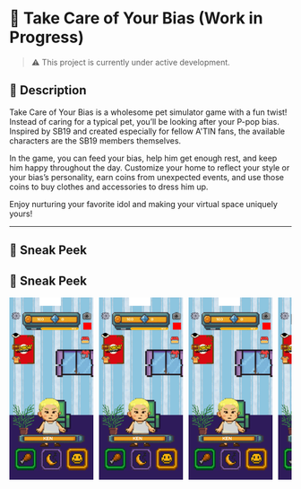# 🚧 Take Care of Your Bias (Work in Progress)

> ⚠️ This project is currently under active development.

## 📌 Description

Take Care of Your Bias is a wholesome pet simulator game with a fun twist! Instead of caring for a typical pet, you’ll be looking after your P-pop bias. Inspired by SB19 and created especially for fellow A'TIN fans, the available characters are the SB19 members themselves.

In the game, you can feed your bias, help him get enough rest, and keep him happy throughout the day. Customize your home to reflect your style or your bias’s personality, earn coins from unexpected events, and use those coins to buy clothes and accessories to dress him up.

Enjoy nurturing your favorite idol and making your virtual space uniquely yours!

---

## 👀 Sneak Peek
## 👀 Sneak Peek

<div style="display: flex; gap: 10px; flex-wrap: nowrap; overflow-x: auto;">

  <img src="https://github.com/httparch/TCOYB/blob/main/sb19/screenshot-2025-07-04-13-41-52.png" alt="Screenshot 1" width="150" />
   <img src="https://github.com/httparch/TCOYB/blob/main/sb19/screenshot-2025-07-04-13-41-52.png" alt="Screenshot 1" width="150" />
    <img src="https://github.com/httparch/TCOYB/blob/main/sb19/screenshot-2025-07-04-13-41-52.png" alt="Screenshot 1" width="150" />
     <img src="https://github.com/httparch/TCOYB/blob/main/sb19/screenshot-2025-07-04-13-41-52.png" alt="Screenshot 1" width="150" />
      <img src="https://github.com/httparch/TCOYB/blob/main/sb19/screenshot-2025-07-04-13-41-52.png" alt="Screenshot 1" width="150" />
      


</div>
